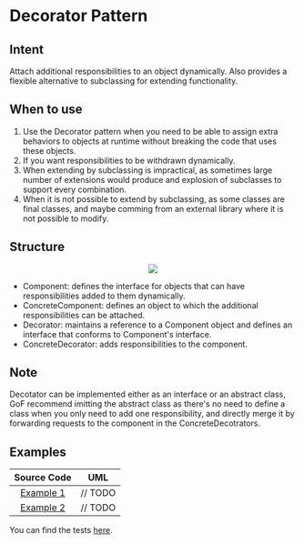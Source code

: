 # Decorator Pattern

## Intent

Attach additional responsibilities to an object dynamically. Also provides a flexible alternative to subclassing for extending functionality.

## When to use

1. Use the Decorator pattern when you need to be able to assign extra behaviors to objects at runtime without breaking the code that uses these objects.
2. If you want responsibilities to be withdrawn dynamically.
3. When extending by subclassing is impractical, as sometimes large number of extensions would produce and explosion of subclasses to support every combination.
4. When it is not possible to extend by subclassing, as some classes are final classes, and maybe comming from an external library where it is not possible to modify.

## Structure

<p align="center">
  <img src="figures/figure_1.png">
</p>

- Component: defines the interface for objects that can have responsibilities added to them dynamically.
- ConcreteComponent: defines an object to which the additional responsibilities can be attached.
- Decorator: maintains a reference to a Component object and defines an interface that conforms to Component's interface.
- ConcreteDecorator: adds responsibilities to the component.

## Note

Decotator can be implemented either as an interface or an abstract class, GoF recommend imitting the abstract class as there's no need to define a class when you only need to add one responsibility, and directly merge it by forwarding requests to the component in the ConcreteDecotrators.

## Examples

|        Source Code        |  UML   |
| :-----------------------: | :----: |
| [Example 1](example_1.ts) | // TODO |
| [Example 2](example_2.ts) | // TODO |

You can find the tests [here](index.test.ts).

